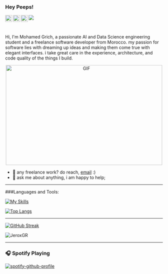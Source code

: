 ### Hey Peeps!
<a href="https://www.instagram.com/_med.grich_/">
  <img align="left" alt="Jerox's Instagram" width="22px" src="https://raw.githubusercontent.com/hussainweb/hussainweb/main/icons/instagram.png" />
</a>

<a href="https://twitter.com/JRX_GR">
  <img align="left" alt="AJeroxGR | Twitter" width="22px" src="https://raw.githubusercontent.com/peterthehan/peterthehan/master/assets/twitter.svg" />
</a>

<a href="https://www.linkedin.com/in/mohamed-grich/">
  <img align="left" alt="Jerox's LinkedIN" width="22px" src="https://raw.githubusercontent.com/peterthehan/peterthehan/master/assets/linkedin.svg" />
</a>

![](https://visitor-badge.glitch.me/badge?page_id=jeroxgr)

<br />

Hi, I'm Mohamed Grich, a passionate AI and Data Science engineering student and a freelance software developer from Morocco. my passion for software lies with dreaming up ideas and making them come true with elegant interfaces. i take great care in the experience, architecture, and code quality of the things I build.


 <p align = "center"><img align="center" alt="GIF" src="https://github.com/abhisheknaiidu/abhisheknaiidu/blob/master/code.gif?raw=true" width="500" height="320" /></p>
  
- 💼 any freelance work? do reach, [email](mailto:med.grich2002@gmail.com) :)
- 💬 ask me about anything, i am happy to help;
------
###Languages and Tools:

[![My Skills](https://skills.thijs.gg/icons?i=js,html,css,c,cpp,py,mongodb,cs,unity)](https://skills.thijs.gg)

[![Top Langs](https://github-readme-stats.vercel.app/api/top-langs/?username=jeroxgr&layout=compact)](https://github.com/anuraghazra/github-readme-stats)

------


[![GitHub Streak](https://streak-stats.demolab.com?user=JeroxGr&theme=vue-dark&border_radius=5)](https://git.io/streak-stats)

<img src="https://github-readme-stats.vercel.app/api?username=jeroxgr&show_icons=true&theme=gotham" alt="JeroxGR" />

------
### 🎧 Spotify Playing

[![spotify-github-profile](https://spotify-github-profile.vercel.app/api/view?uid=x9r9nc1i4t1smr2uv82v41ybp&cover_image=true&theme=novatorem&bar_color=53b14f&bar_color_cover=false)](https://github.com/kittinan/spotify-github-profile)






